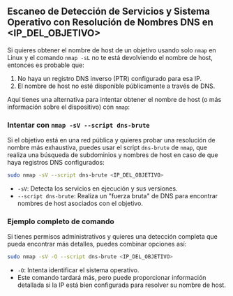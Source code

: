 ## Escaneo de Detección de Servicios y Sistema Operativo con Resolución de Nombres DNS en <IP_DEL_OBJETIVO>

Si quieres obtener el nombre de host de un objetivo usando solo `nmap` en Linux y el comando `nmap -sL` no te está devolviendo el nombre de host, entonces es probable que:

1. No haya un registro DNS inverso (PTR) configurado para esa IP.
2. El nombre de host no esté disponible públicamente a través de DNS.

Aquí tienes una alternativa para intentar obtener el nombre de host (o más información sobre el dispositivo) con `nmap`:

### Intentar con `nmap -sV --script dns-brute`

Si el objetivo está en una red pública y quieres probar una resolución de nombre más exhaustiva, puedes usar el script `dns-brute` de `nmap`, que realiza una búsqueda de subdominios y nombres de host en caso de que haya registros DNS configurados:

```bash
sudo nmap -sV --script dns-brute <IP_DEL_OBJETIVO>
```

- `-sV`: Detecta los servicios en ejecución y sus versiones.
- `--script dns-brute`: Realiza un "fuerza bruta" de DNS para encontrar nombres de host asociados con el objetivo.

### Ejemplo completo de comando

Si tienes permisos administrativos y quieres una detección completa que pueda encontrar más detalles, puedes combinar opciones así:

```bash
sudo nmap -sV -O --script dns-brute <IP_DEL_OBJETIVO>
```

- `-O`: Intenta identificar el sistema operativo.
- Este comando tardará más, pero puede proporcionar información detallada si la IP está bien configurada para resolver su nombre de host.